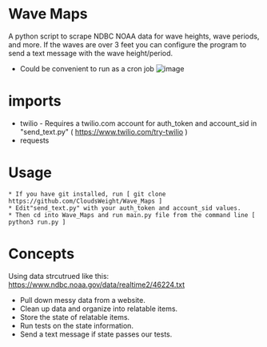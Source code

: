 # Wave Maps
A python script to scrape NDBC NOAA data for wave heights, wave periods, and more.  If the waves are over 3 feet you can configure the program to send a text message with the wave height/period.  

* Could be convenient to run as a cron job 
![image](https://user-images.githubusercontent.com/22231598/144370659-4d961def-1f48-400e-9d4e-16fdec80a194.png)


# imports
* twilio - Requires a twilio.com account for auth_token and account_sid in "send_text.py" ( https://www.twilio.com/try-twilio )
* requests

# Usage
    * If you have git installed, run [ git clone https://github.com/CloudsWeight/Wave_Maps ]
    * Edit"send_text.py" with your auth_token and account_sid values.
    * Then cd into Wave_Maps and run main.py file from the command line [ python3 run.py ]

# Concepts
Using data strcutrued like this: https://www.ndbc.noaa.gov/data/realtime2/46224.txt
* Pull down messy data from a website.  
* Clean up data and organize into relatable items.  
* Store the state of relatable items. 
* Run tests on the state information.
* Send a text message if state passes our tests.  

